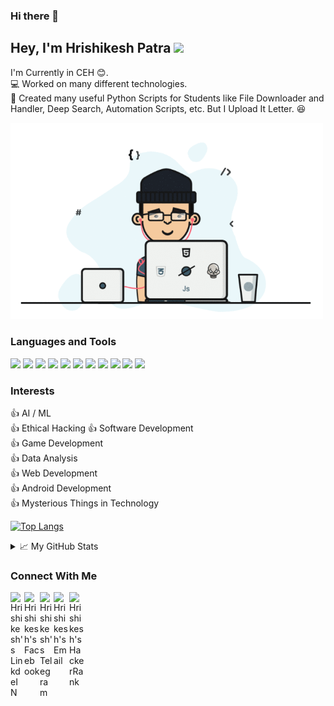 ### Hi there 👋

<!--
**Hrishikesh7665/Hrishikesh7665** is a ✨ _special_ ✨ repository because its `README.md` (this file) appears on your GitHub profile.

Here are some ideas to get you started:

- 🔭 I’m currently working on ...
- 🌱 I’m currently learning ...
- 👯 I’m looking to collaborate on ...
- 🤔 I’m looking for help with ...
- 💬 Ask me about ...
- 📫 How to reach me: ...
- 😄 Pronouns: ...
- ⚡ Fun fact: ...
-->


## Hey, I'm Hrishikesh Patra <img src="https://media.giphy.com/media/hvRJCLFzcasrR4ia7z/giphy.gif" width="25px">

I'm Currently in CEH 😊.    
💻 Worked on many different technologies.    
📜 Created many useful Python Scripts for Students like File Downloader and Handler, Deep Search, Automation Scripts, etc. But I Upload It Letter. 😆    

<img alt="GIF" src="https://github.com/Hrishikesh7665/Hrishikesh7665/blob/main/Code.gif" width="500"/>

### Languages and Tools

<code><img height="30" src="https://img.icons8.com/color/48/000000/python.png"/></code>
<code><img height="30" src="https://img.icons8.com/color/48/000000/c-programming.png"/></code>
<code><img height="30" src="https://img.icons8.com/color/48/000000/java-coffee-cup-logo.png"/></code>
<code><img height="30" src="https://img.icons8.com/color/48/000000/kotlin.png"/></code>
<code><img height="30" src="https://img.icons8.com/color/48/000000/html-5.png"/></code>
<code><img height="30" src="https://img.icons8.com/color/48/000000/css3.png"/></code>
<code><img height="30" src="https://img.icons8.com/color/48/000000/javascript.png"/></code>
<code><img height="30" src="https://img.icons8.com/color/48/000000/oracle-logo.png"/></code>
<code><img height="30" src="https://img.icons8.com/fluent/48/000000/github.png"/></code>
<code><img height="30" src="https://2.bp.blogspot.com/-tzm1twY_ENM/XlCRuI0ZkRI/AAAAAAAAOso/BmNOUANXWxwc5vwslNw3WpjrDlgs9PuwQCLcBGAsYHQ/s1600/pasted%2Bimage%2B0.png"/></code>
<code><img height="30" src="https://img.icons8.com/color/48/000000/visual-studio-code-2019.png"/></code>


### Interests
👍 AI / ML  
👍 Ethical Hacking 
👍 Software Development  
👍 Game Development  
👍 Data Analysis  
👍 Web Development  
👍 Android Development  
👍 Mysterious Things in Technology


 [![Top Langs](https://github-readme-stats.vercel.app/api/top-langs/?username=Hrishikesh7665&theme=merko)](https://github.com/Hrishikesh7665)


<details>
<summary>📈 My GitHub Stats</summary>

<p align="center"> <img src="https://github-readme-stats.vercel.app/api?username=Hrishikesh7665&show_icons=true&theme=gotham" alt="Hrishikesh7665" />

</details>

### Connect With Me
<a href="https://www.linkedin.com/in/hrishikesh-patra-1aa9341b3/">
  <img align="left" alt="Hrishikesh's LinkdeIN" width="22px" src="https://cdn.jsdelivr.net/npm/simple-icons@v3/icons/linkedin.svg" />
</a>
<a href="https://www.facebook.com/Isjtijlfti.patra">
  <img align="left" alt="Hrishikesh's Facebook" width="25px" src="https://img.icons8.com/android/24/000000/facebook-new.png" />
</a>
<a href="https://t.me/rishi_kesh/">
  <img align="left" alt="Hrishikesh's Telegram" width="22px" src="https://cdn.jsdelivr.net/npm/simple-icons@v3/icons/telegram.svg" />
</a>
<a href="hrishikesh.pgh.patra@gmail.com">
  <img align="left" alt="Hrishikesh's Email" width="25px" src="https://img.icons8.com/windows/48/000000/gmail.png" />
</a>
<a href="https://www.hackerrank.com/Hrishikesh7665">
  <img align="left" alt="Hrishikesh's HackerRank" width="25px" src="https://img.icons8.com/windows/32/000000/hackerrank.png" />
</a>
